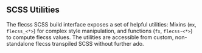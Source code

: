 ## SCSS Utilities

The flecss SCSS build interface exposes a set of helpful utilities: Mixins (`mx`, `flecss_<*>`) for complex style manipulation, and functions (`fx`, `flecss-<*>`) to compute flecss values. The utilities are accessible from custom, non-standalone flecss transpiled SCSS without further ado.